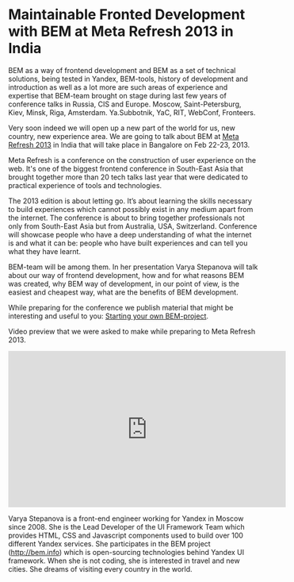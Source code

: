 # Maintainable Fronted Development with BEM at Meta Refresh 2013 in India

BEM as a way of frontend development and BEM as a set of technical solutions, being tested in Yandex, BEM-tools, history of development and introduction as well as a lot more are such areas of experience and expertise that BEM-team brought on stage during last few years of conference talks in Russia, CIS and Europe. Moscow, Saint-Petersburg, Kiev, Minsk, Riga, Amsterdam. Ya.Subbotnik, YaC, RIT, WebConf, Fronteers.

Very soon indeed we will open up a new part of the world for us, new country, new experience area. We are going to talk about BEM at [Meta Refresh 2013](http://metarefresh.in/2013/) in India that will take place in Bangalore on Feb 22-23, 2013.

Meta Refresh is a conference on the construction of user experience on the web. It's one of the biggest frontend conference in South-East Asia that brought together more than 20 tech talks last year that were dedicated to practical experience of tools and technologies.

The 2013 edition is about letting go. It’s about learning the skills necessary to build experiences which cannot possibly exist in any medium apart from the internet. The conference is about to bring together professionals not only from South-East Asia but from Australia, USA, Switzerland. Conference will showcase people who have a deep understanding of what the internet is and what it can be: people who have built experiences and can tell you what they have learnt.

BEM-team will be among them. In her presentation Varya Stepanova will talk about our way of frontend development, how and for what reasons BEM was created, why BEM way of development, in our point of view, is the easiest and cheapest way, what are the benefits of BEM development.

While preparing for the conference we publish material that might be interesting and useful to you: [Starting your own BEM-project](https://bem.info/tutorials/start-with-project-stub/).

Video preview that we were asked to make while preparing to Meta Refresh 2013.

<iframe width="560" height="315" src="http://www.youtube.com/embed/nrn1fH69PGk" frameborder="0" allowfullscreen></iframe>

Varya Stepanova is a front-end engineer working for Yandex in Moscow since 2008. She is the Lead Developer of the UI Framework Team which provides HTML, CSS and Javascript components used to build over 100 different Yandex services. She participates in the BEM project (http://bem.info) which is open-sourcing technologies behind Yandex UI framework. When she is not coding, she is interested in travel and new cities. She dreams of visiting every country in the world.
